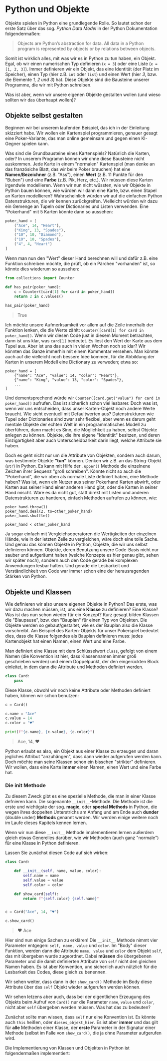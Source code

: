 # Python und Objekte

Objekte spielen in Python eine grundlegende Rolle. So lautet schon der erste Satz über das sog. *Python Data Model* in der Python Dokumentation folgendermaßen:
> Objects are Python’s abstraction for data. All data in a Python program is represented by objects or by relations between objects.

Somit ist wirklich alles, mit was wir es in Python zu tun haben, ein Objekt. Egal, ob wir einen numerischen Typ definieren (`x = 3`) oder eine Liste (`x = [1, 2, 3]`). Immer definieren wir ein Objekt, das eine Identität (der Platz im Speicher), einen Typ (hier z.B. `int` oder `list`) und einen Wert (hier *3*, bzw. die Elemente *1, 2 und 3*) hat.
Diese Objekte sind die Bausteine unserer Programme, die wir mit Python schreiben.

Was ist aber, wenn wir unsere eigenen Objekte gestalten wollen (und wieso sollten wir das überhaupt wollen)?

## Objekte selbst gestalten

Beginnen wir bei unserem laufenden Beispiel, das ich in der Einleitung skizziert habe. Wir wollen ein Kartenspiel programmieren, genauer gesagt eine Poker-Variante, das man online gemeinsam und gegen einen KI-Gegner spielen kann.

Was sind die Grundbausteine eines Kartenspiels? Natürlich die Karten, oder? In unserem Programm können wir ohne diese Bausteine nicht auskommen. Jede Karte in einem "normalen" Kartenspiel (man denke an das französiche Blatt, das wir beim Poker brauchen) hat eine **Namen/Bezeichner** (z.B. "Ass"), einen **Wert** (z.B. 11 Punkte für den "Buben") und eine **Farbe** (z.B. Pik, Herz, etc.). Wir müssen diese Karten irgendwie modellieren. Wenn wir nun nicht wüssten, wie wir Objekte in Python bauen können, wie würden wir dann eine Karte, bzw. einen Stapel an Karten modellieren? Wahrscheinlich würden wir auf die einfachen Python Datenstrukturen, die wir kennen zurückgreifen. Vielleicht würden wir dazu ein Gemenge an Tupeln oder Dictionaries und Listen verwenden. Eine "Pokerhand" mit 5 Karten könnte dann so aussehen:

```python
poker_hand = [
    ("Ace", 14, "Heart"),
    ("King", 13, "Spades"),
    ("10", 10, "Diamond"),
    ("10", 10, "Spades"),
    ("4", 4, "Heart")
]
```

Wenn man nun den "Wert" dieser Hand berechnen will und dafür z.B. eine Funktion schreiben möchte, die prüft, ob ein Pärchen "vorhanden" ist, so könnte dies wiederum so aussehen:

```python
from collections import Counter

def has_pair(poker_hand):
    c = Counter([card[1] for card in poker_hand])
    return 2 in c.values()
    
has_pair(poker_hand)
```
> True

Ich möchte unsere Aufmerksamkeit vor allem auf die Zeile innerhalb der Funktion lenken, die die Werte zählt: `Counter([card[1] for card in poker_hand])`. Wenn wir diesen Code just in diesem Moment betrachten, dann ist uns klar, was `card[1]` bedeutet. Es liest den Wert der Karte aus dem Tupel aus. Aber ist uns das auch in vielen Wochen noch so klar? Wir könnten das Ganze immerhin mit einem Kommentar versehen. Man könnte auch auf die vielleicht noch bessere Idee kommen, für die Abbildung der Karten in unserem Modell eine Dictionary zu verweden; etwa so:

```
poker_hand = [
    {"name": "Ace", "value": 14, "color": "Heart"},
    {"name": "King", "value": 13, "color": "Spades"},
    ...
]
```

Und dementsprechend würde wir `Counter([card.get("value") for card in poker_hand])` aufrufen. Das ist sicherlich schon viel lesbarer. Doch was ist, wenn wir uns entscheiden, dass unser Karten-Objekt noch andere Werte braucht. Wie sieht eventuell mit Defaultwerten aus?
Datenstrukturen wie Tupel oder Dictionaries sind zwar sehr flexibel, aber wenn es darum geht mentale Objekte der echten Welt in ein programmatisches Modell zu überführen, dann macht es Sinn, die Möglichkeit zu haben, selbst Objekte anlegen zu können. Objekte, die ihre eigene "Identität" besitzen, und deren Einzigartigkeit aber auch Unterscheidbarkeit darin liegt, welche Attribute sie haben.

Doch es geht nicht nur um die Attribute von Objekten, sondern auch darum, was bestimmte Objekte **"tun"** können. Denken wir z.B. an das String-Objekt (`str`) in Python. Es kann mit Hilfe der `.upper()` Methode die einzelnene Zeichen ihrer Sequenz "groß schreiben". Könnte nicht so auch die "Pokerhand", die wir oben als normale Liste definiert haben, eine Methode haben? Was ist, wenn ein Nutzer aus seiner Pokerhand Karten abwirft, oder Karten aus seiner Hand einer anderen Hand gibt, oder die Karten in seiner Hand mischt. Wäre es da nicht gut, statt direkt mit Listen und anderen Datenstrukturen zu hantieren, einfach Methoden aufrufen zu können, wie:

```
poker_hand.throw(1)
poker_hand.deal(2, to=other_poker_hand)
poker_hand.shuffle()

poker_hand < other_poker_hand
```

Ja sogar einfach mit Vergleichsoperatoren die Wertigkeiten der einzelnen Hände, wie in der letzten Zeile zu vergleichen, wäre doch eine tolle Sache. Und genau das können Objekte in Python, Objekte, die wir uns selbst definieren können. Objekte, deren Benutzung unsere Code-Basis nicht nur sauber und aufgeräumt halten (welche Konzepte es hier genau gibt, sehen wir später noch), sondern auch den Code gerade bei komplexen Anwendungen lesbar halten. Und gerade die Lesbarkeit und Verständlichkeit von Code war immer schon eine der herausragenden Stärken von Python.

## Objekte und Klassen

Wie definieren wir also unsere eigenen Objekte in Python? Das erste, was wir dazu machen müssen, ist, uns eine **Klasse** zu definieren? Eine Klasse? Was ist das nun schon wieder für ein Konzept?
Kurz gesagt bilden Klassen die "Blaupause", bzw. den "Bauplan" für einen Typ von Objekten. Die Objekte werden so gebaut/gestaltet, wie es der Bauplan also die Klasse vorschreibt.
Am Beispiel des Karten-Objekts für unser Pokerspiel bedeutet dies, dass die Klasse folgendes als Bauplan definieren muss: jedes Kartenobjekt hat einen Namen, einen Wert und eine Farbe.

Man definiert eine Klasse mit dem Schlüsselwort `class`, gefolgt von einem Namen (die Konvention ist hier, dass Klassennamen immer groß geschrieben werden) und einem Doppelpunkt, der den eingerückten Block einleitet, in dem dann die Attribute und Methoden definiert werden.

```python
class Card:
    pass
```

Diese Klasse, obwohl wir noch keine Attribute oder Methoden definiert haben, können wir schon benutzen:

```python
c = Card()

c.name = "Ace"
c.value = 14
c.color = "♥️"

print(f"{c.name}, {c.value}, {c.color}")
```
> Ace, 14, ♥️

Python erlaubt es also, ein Objekt aus einer Klasse zu erzeugen und daran jegliches Attribut "anzuhängen", dass dann wieder aufgerufen werden kann. 
Doch möchte man seine Klassen schon ein bisschen "strikter" definieren. Wir wollen, dass eine Karte **immer** einen Namen, einen Wert und eine Farbe hat.

### Die __init__ Methode

Zu diesem Zweck gibt es eine spezielle Methode, die man in einer Klasse defnieren kann. Die sogenannte `__init__`-Methode.
Die Methode ist die erste und wichtigste der sog. **magic**, oder **special Methods** in Python, die wegen ihres doppelten Unterstrichs am Anfang und am Ende auch **dunder** (double under) **Methods** genannt werden. Wir werden einige weitere noch im Laufe dieses Kapitels kennen lernen.

Wenn wir nun diese `__init__` Methode implementieren lernen außerdem gleich etwas Generelles darüber, wie wir Methoden (auch ganz "normale") für eine Klasse in Python definieren.

Lassen Sie zunächst diesen Code auf sich wirken:

```python
class Card:

    def __init__(self, name, value, color):
        self.name = name
        self.value = value
        self.color = color

    def show_card(self):
        return f"{self.color} {self.name}"


c = Card("Ace", 14, "♥️")

c.show_card()
```
> ♥️  Ace

Hier sind nun einige Sachen zu erklären!
Die `__init__` Methode nimmt vier Parameter entgegen: `self, name, value` und `color`. Im "Body" dieser Funktion, werden dann die Attribute `name, value` und `color` dem Objekt `self`, das mit übergeben wurde zugeordnet. Dabei **müssen** die übergebenen Parameter und die damit definierten Attribute von `self` nicht den gleichen Namen haben. Es ist aber Konvention, und sicherlich auch nützlich für die Lesbarkeit des Codes, diese gleich zu benennen.

Wir sehen weiter, dass dann in der `show_card()` Methode im Body diese Attribute über das `self` Objekt wieder aufgerufen werden können.

Wir sehen letzens aber auch, dass bei der eigentlichen Erzeugung des Objekts beim Aufruf von `Card()` nur die Parameter `name`, `value` und `color`, nicht aber `self` übergeben werden müssen. Was hat das zu bedeuten?

Zunächst sollte man wissen, dass `self` nur eine Konvention ist. Es könnte auch `this` heißen, oder `dieses_objekt_hier`. Es ist aber **immer** und das gilt für **alle** Methoden einer Klasse, der **erste** Parameter in der Signatur einer Methode (selbst im Falle von `show_card()`, die ja ohne Parameter aufgerufen wird.

Die Implementierung von Klassen und Objekten in Python ist folgendermaßen implementiert:

